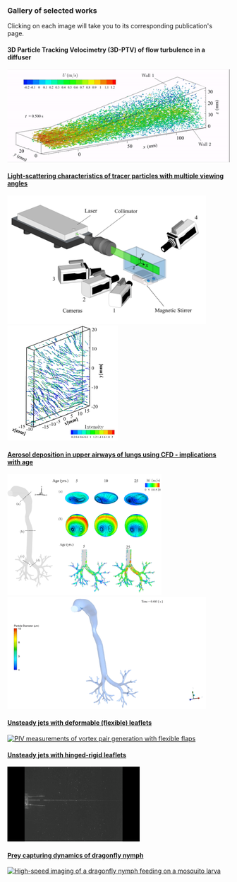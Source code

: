 ### Gallery of selected works
Clicking on each image will take you to its corresponding publication's page.

#### 3D Particle Tracking Velocimetry (3D-PTV) of flow turbulence in a diffuser
<a href="https://doi.org/10.1103/PhysRevFluids.5.114605"><img src="images/particle_tracks.gif" width="600" title = "Time-resolved 3D PTV measurement of turbulent flow in a diffuser"> 

#### Light-scattering characteristics of tracer particles with multiple viewing angles
<a href="https://doi.org/10.1088/1361-6501/abf25c"><img src="images/MST_Setup.png" width="450" title = "3D PTV measurement setup"> <a href="https://doi.org/10.1088/1361-6501/abf25c"><img src="images/sample_tracks2.png" width="250" title = "Time-resolved 3D PTV tracks">

#### Aerosol deposition in upper airways of lungs using CFD - implications with age
<a href="https://doi.org/10.1371/journal.pone.0207711" ><img src="images/CFD.png?raw=true" width="350" title = "CFD simulation of airflow and aerosol deposition in the upper airways"><a href="https://doi.org/10.1371/journal.pone.0207711" ><img src="images/aerosol_motion.gif?raw=true" width="450" title = "Animation of aerosol motion in the upper airways">

#### Unsteady jets with deformable (flexible) leaflets  
<a href="https://doi.org/10.1017/jfm.2018.230"><img src="images/flexibleflap2.gif" width="300" title = "PIV measurements of vortex pair generation with flexible flaps">
  
#### Unsteady jets with hinged-rigid leaflets 
<a href="https://doi.org/10.1017/jfm.2013.356"><img src="images/2flap2.gif" width="300" title = "Dye visualization of vortex formation with hinged-rigid flaps" >
  
#### Prey capturing dynamics of dragonfly nymph
<p><a href="https://doi.org/10.3390/ma14030559"><img src="images/dragonfly_feeding.gif?raw=true" width="300" title = "High-speed imaging of a dragonfly nymph feeding on a mosquito larva" > </a></p>
